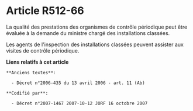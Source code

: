 # Article R512-66

La qualité des prestations des organismes de contrôle périodique peut être évaluée à la demande du ministre chargé des
installations classées.

Les agents de l'inspection des installations classées peuvent assister aux visites de contrôle périodique.

**Liens relatifs à cet article**

	**Anciens textes**:

	  - Décret n°2006-435 du 13 avril 2006 - art. 11 (Ab)

	**Codifié par**:

	  - Décret n°2007-1467 2007-10-12 JORF 16 octobre 2007
